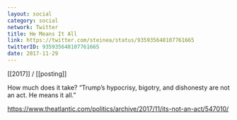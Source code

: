 ```yaml
---
layout: social
category: social
network: Twitter
title: He Means It All
link: https://twitter.com/steinea/status/935935648107761665
twitterID: 935935648107761665
date: 2017-11-29
---
```


[[2017]] / [[posting]]

How much does it take? “Trump’s hypocrisy, bigotry, and dishonesty are not an act. He means it all.”

<https://www.theatlantic.com/politics/archive/2017/11/its-not-an-act/547010/>
